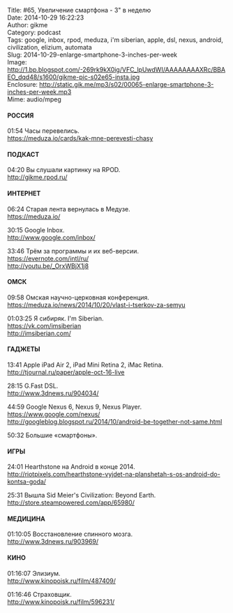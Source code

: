 Title: #65, Увеличение смартфона - 3" в неделю  
Date: 2014-10-29 16:22:23  
Author: gikme  
Category: podcast  
Tags: google, inbox, rpod, meduza, i'm siberian, apple, dsl, nexus, android, civilization, elizium, automata  
Slug: 2014-10-29-enlarge-smartphone-3-inches-per-week  
Image: http://1.bp.blogspot.com/-269rk9kX0ig/VFC_lpUwdWI/AAAAAAAAXRc/BBAEO_dqd48/s1600/gikme-pic-s02e65-insta.jpg  
Enclosure: http://static.gik.me/mp3/s02/00065-enlarge-smartphone-3-inches-per-week.mp3  
Mime: audio/mpeg

#### РОССИЯ

01:54 Часы перевелись.  
<https://meduza.io/cards/kak-mne-perevesti-chasy>

#### ПОДКАСТ

04:20 Вы слушали картинку на RPOD.  
<http://gikme.rpod.ru/>

#### ИНТЕРНЕТ

06:24 Старая лента вернулась в Медузе.  
<https://meduza.io/>

30:15 Google Inbox.  
<http://www.google.com/inbox/>

33:46 Трём за программы и их веб-версии.  
<https://evernote.com/intl/ru/>  
<http://youtu.be/_OrxWBjX1j8>

#### ОМСК

09:58 Омская научно-церковная конференция.  
<https://meduza.io/news/2014/10/20/vlast-i-tserkov-za-semyu>

01:03:25 Я сибиряк. I'm Siberian.  
<https://vk.com/imsiberian>  
<http://imsiberian.com/>

#### ГАДЖЕТЫ

13:41 Apple iPad Air 2, iPad Mini Retina 2, iMac Retina.  
<http://tjournal.ru/paper/apple-oct-16-live>

28:15 G.Fast DSL.  
<http://www.3dnews.ru/904034/>

44:59 Google Nexus 6, Nexus 9, Nexus Player.  
<https://www.google.com/nexus/>  
<http://googleblog.blogspot.ru/2014/10/android-be-together-not-same.html>

50:32 Большие «смартфоны».

#### ИГРЫ

24:01 Hearthstone на Android в конце 2014.  
<http://riotpixels.com/hearthstone-vyjdet-na-planshetah-s-os-android-do-kontsa-goda/>

25:31 Вышла Sid Meier's Civilization: Beyond Earth.  
<http://store.steampowered.com/app/65980/>

#### МЕДИЦИНА

01:10:05 Восстановление спинного мозга.  
<http://www.3dnews.ru/903969/>

#### КИНО

01:16:07 Элизиум.  
<http://www.kinopoisk.ru/film/487409/>

01:16:46 Страховщик.  
<http://www.kinopoisk.ru/film/596231/>

